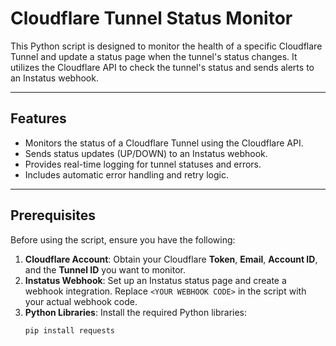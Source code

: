 # Cloudflare Tunnel Status Monitor

This Python script is designed to monitor the health of a specific Cloudflare Tunnel and update a status page when the tunnel's status changes. It utilizes the Cloudflare API to check the tunnel's status and sends alerts to an Instatus webhook.

---

## Features

- Monitors the status of a Cloudflare Tunnel using the Cloudflare API.
- Sends status updates (UP/DOWN) to an Instatus webhook.
- Provides real-time logging for tunnel statuses and errors.
- Includes automatic error handling and retry logic.

---

## Prerequisites

Before using the script, ensure you have the following:

1. **Cloudflare Account**: Obtain your Cloudflare **Token**, **Email**, **Account ID**, and the **Tunnel ID** you want to monitor.
2. **Instatus Webhook**: Set up an Instatus status page and create a webhook integration. Replace `<YOUR WEBHOOK CODE>` in the script with your actual webhook code.
3. **Python Libraries**: Install the required Python libraries:
   ```bash
   pip install requests
